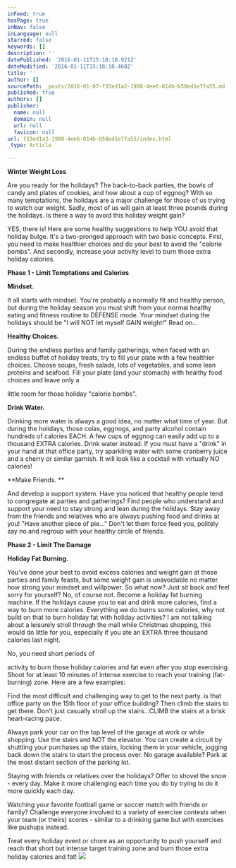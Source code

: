 ```yaml
---
inFeed: true
hasPage: true
inNav: false
inLanguage: null
starred: false
keywords: []
description: ''
datePublished: '2016-01-11T15:18:18.921Z'
dateModified: '2016-01-11T15:18:10.468Z'
title: ''
author: []
sourcePath: _posts/2016-01-07-f33ed1a2-1988-4ee6-814b-b58ed1e7fa55.md
published: true
authors: []
publisher:
  name: null
  domain: null
  url: null
  favicon: null
url: f33ed1a2-1988-4ee6-814b-b58ed1e7fa55/index.html
_type: Article

---
```

**Winter Weight Loss**

Are you ready for the holidays? The back-to-back parties, the bowls of candy and plates of cookies, and how about a cup of eggnog? With so many temptations, the holidays are a major challenge for those of us trying to watch our weight. Sadly, most of us will gain at least three pounds during the holidays. Is there a way to avoid this holiday weight gain?

YES, there is! Here are some healthy suggestions to help YOU avoid that holiday bulge. It's a two-pronged approach with two basic concepts. First, you need to make healthier choices and do your best to avoid the "calorie bombs". And secondly, increase your activity level to burn those extra holiday calories.

**Phase 1 - Limit Temptations and Calories**

**Mindset.**

It all starts with mindset. You're probably a normally fit and healthy person, but during the holiday season you must shift from your normal healthy eating and fitness routine to DEFENSE mode. Your mindset during the holidays should be "I will NOT let myself GAIN weight!" Read on...

**Healthy Choices.**

During the endless parties and family gatherings, when faced with an endless buffet of holiday treats, try to fill your plate with a few healthier choices. Choose soups, fresh salads, lots of vegetables, and some lean proteins and seafood. Fill your plate (and your stomach) with healthy food choices and leave only a

little room for those holiday "calorie bombs".

**Drink Water.**

Drinking more water is always a good idea, no matter what time of year. But during the holidays, those colas, eggnogs, and party alcohol contain hundreds of calories EACH. A few cups of eggnog can easily add up to a thousand EXTRA calories. Drink water instead. If you must have a "drink" in your hand at that office party, try sparkling water with some cranberry juice and a cherry or similar garnish. It will look like a cocktail with virtually NO calories!

**Make Friends. **

And develop a support system. Have you noticed that healthy people tend to congregate at parties and gatherings? Find people who understand and support your need to stay strong and lean during the holidays. Stay away from the friends and relatives who are always pushing food and drinks at you! "Have another piece of pie..." Don't let them force feed you, politely say no and regroup with your healthy circle of friends.

**Phase 2 - Limit The Damage**

**Holiday Fat Burning.**

You've done your best to avoid excess calories and weight gain at those parties and family feasts, but some weight gain is unavoidable no matter how strong your mindset and willpower. So what now? Just sit back and feel sorry for yourself? No, of course not. Become a holiday fat burning machine. If the holidays cause you to eat and drink more calories, find a way to burn more calories. Everything we do burns some calories, why not build on that to burn holiday fat with holiday activities? I am not talking about a leisurely stroll through the mall while Christmas shopping, this would do little for you, especially if you ate an EXTRA three thousand calories last night.

No, you need short periods of 

activity to burn those holiday calories and fat even after you stop exercising. Shoot for at least 10 minutes of intense exercise to reach your training (fat-burning) zone. Here are a few examples:

Find the most difficult and challenging way to get to the next party. is that office party on the 15th floor of your office building? Then climb the stairs to get there. Don't just casually stroll up the stairs...CLIMB the stairs at a brisk heart-racing pace.

Always park your car on the top level of the garage at work or while shopping. Use the stairs and NOT the elevator. You can create a circuit by shuttling your purchases up the stairs, locking them in your vehicle, jogging back down the stairs to start the process over. No garage available? Park at the most distant section of the parking lot.

Staying with friends or relatives over the holidays? Offer to shovel the snow - every day. Make it more challenging each time you do by trying to do it more quickly each day.

Watching your favorite football game or soccer match with friends or family? Challenge everyone involved to a variety of exercise contests when your team (or theirs) scores - similar to a drinking game but with exercises like pushups instead.

Treat every holiday event or chore as an opportunity to push yourself and reach that short but intense target training zone and burn those extra holiday calories and fat!
![](https://the-grid-user-content.s3-us-west-2.amazonaws.com/7174ac16-bacc-4af5-8024-919bb988774d.jpg)